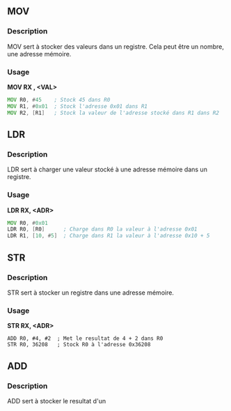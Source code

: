 
## __MOV__

### Description

MOV sert à stocker des valeurs dans un registre. Cela peut être un nombre, une adresse mémoire.

### Usage

**MOV RX , \<VAL>**
 
```asm
MOV R0, #45    ; Stock 45 dans R0
MOV R1, #0x01  ; Stock l'adresse 0x01 dans R1
MOV R2, [R1]   ; Stock la valeur de l'adresse stocké dans R1 dans R2
```


## __LDR__

### Description

LDR sert à charger une valeur stocké à une adresse mémoire dans un registre.

### Usage

**LDR RX, \<ADR>**

```asm
MOV R0, #0x01
LDR R0, [R0]      ; Charge dans R0 la valeur à l'adresse 0x01
LDR R1, [10, #5]  ; Charge dans R1 la valeur à l'adresse 0x10 + 5
```


## __STR__

### Description

STR sert à stocker un registre dans une adresse mémoire.

### Usage

**STR RX, \<ADR>**

```
ADD R0, #4, #2  ; Met le resultat de 4 + 2 dans R0
STR R0, 36208   ; Stock R0 à l'adresse 0x36208
```


## __ADD__

### Description

ADD sert à stocker le resultat d'un 
